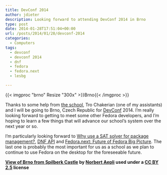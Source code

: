 ```yaml
---
title: DevConf 2014
author: jdieter
description: Looking forward to attending DevConf 2014 in Brno
type: post
date: 2014-01-28T17:51:04+00:00
url: /posts/2014/01/28/devconf-2014
categories:
  - Computers
tags:
  - devconf
  - devconf 2014
  - dnf
  - fedora
  - fedora.next
  - lesbg

---
```

{{< imgproc "brno" Resize "300x" >}}Brno{{< /imgproc >}}

Thanks to some help from [the school][2], Tro Chakerian (one of my assistants) and I will be going to Brno, Czech Republic for [DevConf][3] 2014. I&#8217;m really looking forward to getting to meet some other Fedora developers, and I&#8217;m hoping to learn a few things that will advance our school&#8217;s system over the next year or so.

I&#8217;m particularly looking forward to [Why use a SAT solver for package management?][4], [DNF API][5] and [Fedora.next: Future of Fedora Big Picture][6]. The last one is probably the most important for us as a school as we plan to continue to use Fedora on the desktop for the foreseeable future.

**[View of Brno from Spilberk Castle][7] by [Norbert Aepli][8] used under a [CC BY 2.5][9] license**

 [2]: http://www.lesbg.com
 [3]: http://devconf.cz
 [4]: http://sched.co/1d34SLM
 [5]: http://sched.co/1cgNV1J
 [6]: http://sched.co/19j9vm2
 [7]: http://en.wikipedia.org/wiki/File:Brno_View_from_Spilberk_128.JPG
 [8]: http://commons.wikimedia.org/wiki/User:Noebu
 [9]: http://creativecommons.org/licenses/by/2.5/deed.en
